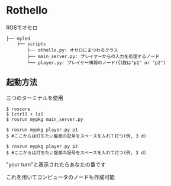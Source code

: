 # Rothello
ROSでオセロ
```
├── myled
    ├── scripts
        ├── othello.py: オセロにまつわるクラス
        ├── main_server.py: プレイヤーからの入力を処理するノード
        └── player.py: プレイヤー情報のノード(引数は"p1" or "p2")
```

## 起動方法
三つのターミナルを使用

```Terminal1
$ roscore
$ [ctrl] + [z]
$ rosrun mypkg main_server.py
```

```Terminal2
$ rosrun mypkg player.py p1
$ #ここからは打ちたい盤面の記号をスペースを入れて打つ(例, 3 d)
```

```Terminal3
$ rosrun mypkg player.py p2
$ #ここからは打ちたい盤面の記号をスペースを入れて打つ(例, 3 d)
```

"your turn"と表示されたらあなたの番です

これを用いてコンピュータのノードも作成可能
